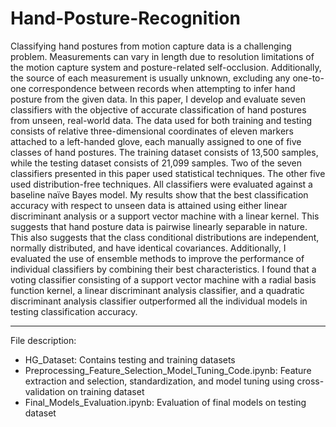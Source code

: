 # Hand-Posture-Recognition
Classifying hand postures from motion capture data is a challenging problem. Measurements can vary in length due to resolution limitations of the motion capture system and posture-related self-occlusion. Additionally, the source of each measurement is usually unknown, excluding any one-to-one correspondence between records when attempting to infer hand posture from the given data. In this paper, I develop and evaluate seven classifiers with the objective of accurate classification of hand postures from unseen, real-world data. The data used for both training and testing consists of relative three-dimensional coordinates of eleven markers attached to a left-handed glove, each manually assigned to one of five classes of hand postures. The training dataset consists of 13,500 samples, while the testing dataset consists of 21,099 samples. Two of the seven classifiers presented in this paper used statistical techniques. The other five used distribution-free techniques. All classifiers were evaluated against a baseline naïve Bayes model. My results show that the best classification accuracy with respect to unseen data is attained using either linear discriminant analysis or a support vector machine with a linear kernel. This suggests that hand posture data is pairwise linearly separable in nature. This also suggests that the class conditional distributions are independent, normally distributed, and have identical covariances. Additionally, I evaluated the use of ensemble methods to improve the performance of individual classifiers by combining their best characteristics. I found that a voting classifier consisting of a support vector machine with a radial basis function kernel, a linear discriminant analysis classifier, and a quadratic discriminant analysis classifier outperformed all the individual models in testing classification accuracy.

---
File description:
- HG_Dataset: Contains testing and training datasets
- Preprocessing_Feature_Selection_Model_Tuning_Code.ipynb: Feature extraction and selection, standardization, and model tuning using cross-validation on training dataset
- Final_Models_Evaluation.ipynb: Evaluation of final models on testing dataset
